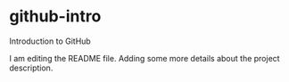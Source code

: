 # github-intro
Introduction to GitHub

I am editing the README file. Adding some more details about the project description.
